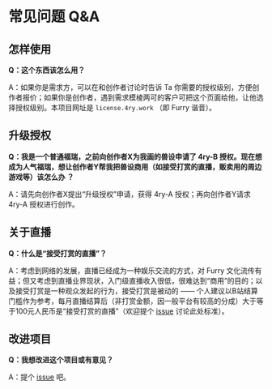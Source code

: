 # 常见问题 Q&A

## 怎样使用

**Q：这个东西该怎么用？**

A：如果你是需求方，可以在和创作者讨论时告诉 Ta 你需要的授权级别，方便创作者报价；如果你是创作者，遇到需求模棱两可的客户可把这个页面给他，让他选择授权级别。本项目网址是  `license.4ry.work`  （即 Furry 谐音）。

## 升级授权

**Q：我是一个普通福瑞，之前向创作者X为我画的兽设申请了 4ry-B 授权。现在想成为人气福瑞，想让创作者Y帮我把兽设商用（如接受打赏的直播，贩卖用的周边游戏等）该怎么办 ？**

A：请先向创作者X提出“升级授权”申请，获得 4ry-A 授权；再向创作者Y请求 4ry-A 授权进行创作。

## 关于直播

**Q：什么是“接受打赏的直播”？**

A：考虑到网络的发展，直播已经成为一种娱乐交流的方式，对 Furry 文化流传有益；但又考虑到直播业界现状，入门级直播收入很低，很难达到“商用”的目的；以及接受打赏是一种观众发起的行为，接受打赏是被动的 —— 个人建议以B站结算门槛作为参考，每月直播结算后（非打赏金额，因一般平台有较高的分成）大于等于100元人民币是“接受打赏的直播”（欢迎提个 [issue](https://github.com/volfclub/fourry/issues) 讨论此处标准）。

## 改进项目

**Q：我想改进这个项目或有意见？**

A：提个 [issue](https://github.com/volfclub/fourry/issues) 吧。